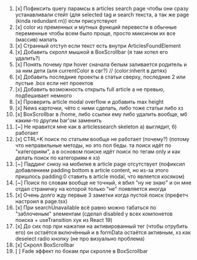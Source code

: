 1. [x] Пофиксить query парамсы в articles search page чтобы они сразу устанавливали стейт (для selected tag и search текста, а так же page (kinda redundant rn)) если присутствуют
2. [x] color из пременных и мутных функций перевести в обычные переменные чтобы всем было проще, просто миксином их все (массив) мапать
3. [x] Странный отступ если текст есть внутри ArticlesFoundElement
4. [x] Добавить скролл мышкой в BoxScrollbar (я там хотел его удалить?)
5. [x] Понять почему при hover сначала белым заливается родитель и за ним дети (аля currentColor в свг?) // (color:inherit в детях)
6. [x] Добавить последние проекты в статьи сверху, последние 2 или пустые .box если нет проектов
7. [x] Добавить возможность открыть full article а не превью, подбешивает немного
8. [x] Проверить article modal overflow и добавить max height
9. [x] News карточки, чёто с ними сделать, либо тоже статьи либо хз
10. [x] BoxScrollbar в /home, либо ссылки ему либо удалить вообще, мб каким-то другим bar'ом заменить
11. [~] Не нравится мне как в articlessearch skeleton а) выглядит, б) работает
12. [x] CTRL+K поиск по статьям вообще не работает (почему?) (потому что неправильные методы, но это пол беды. та поиск идёт по "категориям", а в основом поиске идёт поиск по тегам only и как делать поиск по категориям я хз)
13. [~] Паддинг снизу на мобилке в article page отсутствует (пофиксил добавлением padding bottom в article content, но из-за этого пришлось padding:0 ставить в article modal, что является косяком)
14. [~] Поиск по словам вообще не точный, я вбил "ну не знаю" и он мне отдал страничку на которой только "не" появляется иногда
15. [x] Очень долго жду первые 3 заметки когда пустой поиск (префетч настроил в page.tsx)
16. [x] При searchUnavailable всё равно можно табаться по "заблоченым" элементам (сделал disabled у всех компонетов поиска + useTransition хук из React 19)
17. [x] До сих пор при нажатии на активированный тег (чтобы отрубить его) он остаётся включённый и в formData остаётся активным, хз как deselect radio кнопку (не про визуально проблема)
18. [x] Скролл BoxScrollbar
19. [ ] Fade эффект по бокам при скролле в BoxScrollbar
